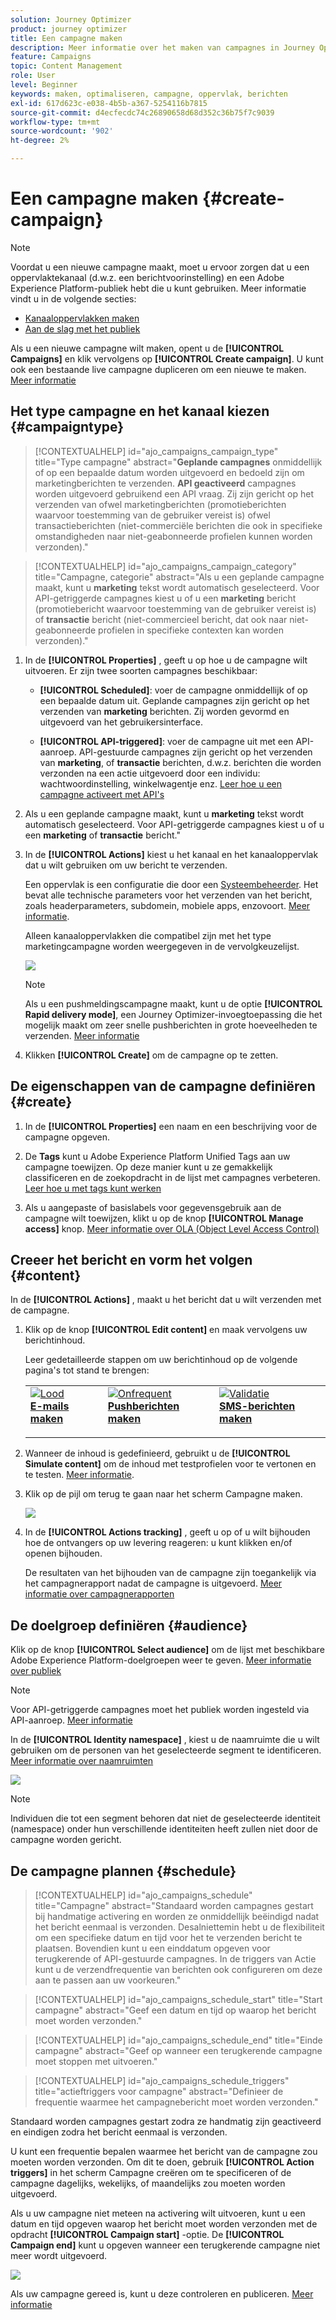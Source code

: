 ```yaml
---
solution: Journey Optimizer
product: journey optimizer
title: Een campagne maken
description: Meer informatie over het maken van campagnes in Journey Optimizer
feature: Campaigns
topic: Content Management
role: User
level: Beginner
keywords: maken, optimaliseren, campagne, oppervlak, berichten
exl-id: 617d623c-e038-4b5b-a367-5254116b7815
source-git-commit: d4ecfecdc74c26890658d68d352c36b75f7c9039
workflow-type: tm+mt
source-wordcount: '902'
ht-degree: 2%

---
```


# Een campagne maken {#create-campaign}

>[!NOTE]
>
>Voordat u een nieuwe campagne maakt, moet u ervoor zorgen dat u een oppervlaktekanaal (d.w.z. een berichtvoorinstelling) en een Adobe Experience Platform-publiek hebt die u kunt gebruiken. Meer informatie vindt u in de volgende secties:
>
>* [Kanaaloppervlakken maken](../configuration/channel-surfaces.md)
>* [Aan de slag met het publiek](../audience/about-audiences.md)

Als u een nieuwe campagne wilt maken, opent u de **[!UICONTROL Campaigns]** en klik vervolgens op **[!UICONTROL Create campaign]**. U kunt ook een bestaande live campagne dupliceren om een nieuwe te maken. [Meer informatie](modify-stop-campaign.md#duplicate)

## Het type campagne en het kanaal kiezen {#campaigntype}

>[!CONTEXTUALHELP]
>id="ajo_campaigns_campaign_type"
>title="Type campagne"
>abstract="**Geplande campagnes** onmiddellijk of op een bepaalde datum worden uitgevoerd en bedoeld zijn om marketingberichten te verzenden. **API geactiveerd** campagnes worden uitgevoerd gebruikend een API vraag. Zij zijn gericht op het verzenden van ofwel marketingberichten (promotieberichten waarvoor toestemming van de gebruiker vereist is) ofwel transactieberichten (niet-commerciële berichten die ook in specifieke omstandigheden naar niet-geabonneerde profielen kunnen worden verzonden)."

>[!CONTEXTUALHELP]
>id="ajo_campaigns_campaign_category"
>title="Campagne, categorie"
>abstract="Als u een geplande campagne maakt, kunt u **marketing** tekst wordt automatisch geselecteerd. Voor API-getriggerde campagnes kiest u of u een **marketing** bericht (promotiebericht waarvoor toestemming van de gebruiker vereist is) of **transactie** bericht (niet-commercieel bericht, dat ook naar niet-geabonneerde profielen in specifieke contexten kan worden verzonden)."

1. In de **[!UICONTROL Properties]** , geeft u op hoe u de campagne wilt uitvoeren. Er zijn twee soorten campagnes beschikbaar:

   * **[!UICONTROL Scheduled]**: voer de campagne onmiddellijk of op een bepaalde datum uit. Geplande campagnes zijn gericht op het verzenden van **marketing** berichten. Zij worden gevormd en uitgevoerd van het gebruikersinterface.

   * **[!UICONTROL API-triggered]**: voer de campagne uit met een API-aanroep. API-gestuurde campagnes zijn gericht op het verzenden van **marketing**, of **transactie** berichten, d.w.z. berichten die worden verzonden na een actie uitgevoerd door een individu: wachtwoordinstelling, winkelwagentje enz. [Leer hoe u een campagne activeert met API&#39;s](api-triggered-campaigns.md)

1. Als u een geplande campagne maakt, kunt u **marketing** tekst wordt automatisch geselecteerd. Voor API-getriggerde campagnes kiest u of u een **marketing** of **transactie** bericht.&quot;

1. In de **[!UICONTROL Actions]** kiest u het kanaal en het kanaaloppervlak dat u wilt gebruiken om uw bericht te verzenden.

   Een oppervlak is een configuratie die door een [Systeembeheerder](../start/path/administrator.md). Het bevat alle technische parameters voor het verzenden van het bericht, zoals headerparameters, subdomein, mobiele apps, enzovoort. [Meer informatie](../configuration/channel-surfaces.md).

   Alleen kanaaloppervlakken die compatibel zijn met het type marketingcampagne worden weergegeven in de vervolgkeuzelijst.

   ![](assets/create-campaign-action.png)

   >[!NOTE]
   >
   >Als u een pushmeldingscampagne maakt, kunt u de optie **[!UICONTROL Rapid delivery mode]**, een Journey Optimizer-invoegtoepassing die het mogelijk maakt om zeer snelle pushberichten in grote hoeveelheden te verzenden. [Meer informatie](../push/create-push.md#rapid-delivery)

1. Klikken **[!UICONTROL Create]** om de campagne op te zetten.

## De eigenschappen van de campagne definiëren {#create}

1. In de **[!UICONTROL Properties]** een naam en een beschrijving voor de campagne opgeven.

   <!--To test the content of your message, toggle the **[!UICONTROL Content experiment]** option on. This allows you to test multiple variables of a delivery on populations samples, in order to define which treatment has the biggest impact on the targeted population.[Learn more about content experiment](../campaigns/content-experiment.md).-->

1. De **Tags** kunt u Adobe Experience Platform Unified Tags aan uw campagne toewijzen. Op deze manier kunt u ze gemakkelijk classificeren en de zoekopdracht in de lijst met campagnes verbeteren. [Leer hoe u met tags kunt werken](../start/search-filter-categorize.md#tags)

1. Als u aangepaste of basislabels voor gegevensgebruik aan de campagne wilt toewijzen, klikt u op de knop **[!UICONTROL Manage access]** knop. [Meer informatie over OLA (Object Level Access Control)](../administration/object-based-access.md)

## Creeer het bericht en vorm het volgen {#content}

In de **[!UICONTROL Actions]** , maakt u het bericht dat u wilt verzenden met de campagne.

1. Klik op de knop **[!UICONTROL Edit content]** en maak vervolgens uw berichtinhoud.

   Leer gedetailleerde stappen om uw berichtinhoud op de volgende pagina&#39;s tot stand te brengen:

   <table style="table-layout:fixed">
    <tr style="border: 0;">
    <td>
    <a href="../email/create-email.md">
    <img alt="Lood" src="../assets/do-not-localize/email.jpg">
    </a>
    <div><a href="../email/create-email.md"><strong>E-mails maken</strong>
    </div>
    <p>
    </td>
    <td>
    <a href="../push/create-push.md">
      <img alt="Onfrequent" src="../assets/do-not-localize/push.jpg">
    </a>
    <div>
    <a href="../push/create-push.md"><strong>Pushberichten maken</strong></a>
    </div>
    <p>
    </td>
    <td>
    <a href="../sms/create-sms.md">
      <img alt="Validatie" src="../assets/do-not-localize/sms.jpg">
    </a>
    <div>
    <a href="../sms/create-sms.md"><strong>SMS-berichten maken</strong></a>
    </div>
    <p>
    </td>
    </tr>
    </table>

1. Wanneer de inhoud is gedefinieerd, gebruikt u de **[!UICONTROL Simulate content]** om de inhoud met testprofielen voor te vertonen en te testen. [Meer informatie](../email/preview.md).

1. Klik op de pijl om terug te gaan naar het scherm Campagne maken.

   ![](assets/create-campaign-design.png)

1. In de **[!UICONTROL Actions tracking]** , geeft u op of u wilt bijhouden hoe de ontvangers op uw levering reageren: u kunt klikken en/of openen bijhouden.

   De resultaten van het bijhouden van de campagne zijn toegankelijk via het campagnerapport nadat de campagne is uitgevoerd. [Meer informatie over campagnerapporten](../reports/campaign-global-report.md)

## De doelgroep definiëren {#audience}

Klik op de knop **[!UICONTROL Select audience]** om de lijst met beschikbare Adobe Experience Platform-doelgroepen weer te geven. [Meer informatie over publiek](../audience/about-audiences.md)

>[!NOTE]
>
>Voor API-getriggerde campagnes moet het publiek worden ingesteld via API-aanroep. [Meer informatie](api-triggered-campaigns.md)

In de **[!UICONTROL Identity namespace]** , kiest u de naamruimte die u wilt gebruiken om de personen van het geselecteerde segment te identificeren. [Meer informatie over naamruimten](../event/about-creating.md#select-the-namespace)

![](assets/create-campaign-namespace.png)

>[!NOTE]
>
>Individuen die tot een segment behoren dat niet de geselecteerde identiteit (namespace) onder hun verschillende identiteiten heeft zullen niet door de campagne worden gericht.

<!--If you are are creating an API-triggered campaign, the **[!UICONTROL cURL request]** section allows you to retrieve the **[!UICONTROL Campaign ID]** to use in the API call. [Learn more](api-triggered-campaigns.md)-->

## De campagne plannen {#schedule}

>[!CONTEXTUALHELP]
>id="ajo_campaigns_schedule"
>title="Campagne"
>abstract="Standaard worden campagnes gestart bij handmatige activering en worden ze onmiddellijk beëindigd nadat het bericht eenmaal is verzonden. Desalniettemin hebt u de flexibiliteit om een specifieke datum en tijd voor het te verzenden bericht te plaatsen. Bovendien kunt u een einddatum opgeven voor terugkerende of API-gestuurde campagnes. In de triggers van Actie kunt u de verzendfrequentie van berichten ook configureren om deze aan te passen aan uw voorkeuren."

>[!CONTEXTUALHELP]
>id="ajo_campaigns_schedule_start"
>title="Start campagne"
>abstract="Geef een datum en tijd op waarop het bericht moet worden verzonden."

>[!CONTEXTUALHELP]
>id="ajo_campaigns_schedule_end"
>title="Einde campagne"
>abstract="Geef op wanneer een terugkerende campagne moet stoppen met uitvoeren."

>[!CONTEXTUALHELP]
>id="ajo_campaigns_schedule_triggers"
>title="actieftriggers voor campagne"
>abstract="Definieer de frequentie waarmee het campagnebericht moet worden verzonden."

Standaard worden campagnes gestart zodra ze handmatig zijn geactiveerd en eindigen zodra het bericht eenmaal is verzonden.

U kunt een frequentie bepalen waarmee het bericht van de campagne zou moeten worden verzonden. Om dit te doen, gebruik **[!UICONTROL Action triggers]** in het scherm Campagne creëren om te specificeren of de campagne dagelijks, wekelijks, of maandelijks zou moeten worden uitgevoerd.

Als u uw campagne niet meteen na activering wilt uitvoeren, kunt u een datum en tijd opgeven waarop het bericht moet worden verzonden met de opdracht **[!UICONTROL Campaign start]** -optie. De **[!UICONTROL Campaign end]** kunt u opgeven wanneer een terugkerende campagne niet meer wordt uitgevoerd.

![](assets/create-campaign-schedule.png)

Als uw campagne gereed is, kunt u deze controleren en publiceren. [Meer informatie](review-activate-campaign.md)
